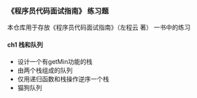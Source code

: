 
### 《程序员代码面试指南》 练习题

本仓库用于存放《程序员代码面试指南》（左程云 著） 一书中的练习

#### ch1 栈和队列

- 设计一个有getMin功能的栈
- 由两个栈组成的队列
- 仅用递归函数和栈操作逆序一个栈
- 猫狗队列